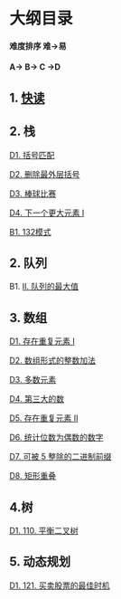 ﻿# 大纲目录

#### 难度排序 难->易
#### A-> B-> C ->D

## 1. [快读](https://github.com/Ray-ye/book/blob/master/algorithm/file/%E5%BF%AB%E8%AF%BB.md)

## 2. 栈

[D1. 括号匹配](https://github.com/Ray-ye/book/blob/master/algorithm/file/%E6%A0%88/%E6%8B%AC%E5%8F%B7%E5%8C%B9%E9%85%8D.md)

[D2. 删除最外层括号](https://github.com/Ray-ye/book/blob/master/algorithm/file/%E6%A0%88/1021.%20%E5%88%A0%E9%99%A4%E6%9C%80%E5%A4%96%E5%B1%82%E7%9A%84%E6%8B%AC%E5%8F%B7.md)

[D3. 棒球比赛](https://github.com/Ray-ye/book/blob/master/algorithm/file/%E6%A0%88/682.%20%E6%A3%92%E7%90%83%E6%AF%94%E8%B5%9B.md)

[D4. 下一个更大元素 I](https://github.com/Ray-ye/book/blob/master/algorithm/file/%E6%A0%88/496.%20%E4%B8%8B%E4%B8%80%E4%B8%AA%E6%9B%B4%E5%A4%A7%E5%85%83%E7%B4%A0%20I.md)

[B1. 132模式](https://github.com/Ray-ye/book/blob/master/algorithm/file/%E6%A0%88/456.%20132%E6%A8%A1%E5%BC%8F.md)

## 2. 队列

B1. [II. 队列的最大值](https://github.com/Ray-ye/book/blob/master/algorithm/file/%E9%98%9F%E5%88%97/%E9%9D%A2%E8%AF%95%E9%A2%9859%20-%20II.%20%E9%98%9F%E5%88%97%E7%9A%84%E6%9C%80%E5%A4%A7%E5%80%BC.md)

## 3. 数组

[D1. 存在重复元素 I](https://github.com/Ray-ye/book/blob/master/algorithm/file/%E6%95%B0%E7%BB%84/217.%20%E5%AD%98%E5%9C%A8%E9%87%8D%E5%A4%8D%E5%85%83%E7%B4%A0.md)

[D2. 数组形式的整数加法](https://github.com/Ray-ye/book/blob/master/algorithm/file/%E6%95%B0%E7%BB%84/989.%20%E6%95%B0%E7%BB%84%E5%BD%A2%E5%BC%8F%E7%9A%84%E6%95%B4%E6%95%B0%E5%8A%A0%E6%B3%95.md)

[D3. 多数元素](https://github.com/Ray-ye/book/blob/master/algorithm/file/%E6%95%B0%E7%BB%84/169.%20%E5%A4%9A%E6%95%B0%E5%85%83%E7%B4%A0.md)

[D4. 第三大的数](https://github.com/Ray-ye/book/blob/master/algorithm/file/%E6%95%B0%E7%BB%84/414.%20%E7%AC%AC%E4%B8%89%E5%A4%A7%E7%9A%84%E6%95%B0.md)

[D5. 存在重复元素 II](https://github.com/Ray-ye/book/blob/master/algorithm/file/%E6%95%B0%E7%BB%84/219.%20%E5%AD%98%E5%9C%A8%E9%87%8D%E5%A4%8D%E5%85%83%E7%B4%A0%20II.md)

[D6. 统计位数为偶数的数字](https://github.com/Ray-ye/book/blob/master/algorithm/file/%E6%95%B0%E7%BB%84/1295.%20%E7%BB%9F%E8%AE%A1%E4%BD%8D%E6%95%B0%E4%B8%BA%E5%81%B6%E6%95%B0%E7%9A%84%E6%95%B0%E5%AD%97.md)

[D7. 可被 5 整除的二进制前缀](https://github.com/Ray-ye/book/blob/master/algorithm/file/%E6%95%B0%E7%BB%84/1018.%20%E5%8F%AF%E8%A2%AB%205%20%E6%95%B4%E9%99%A4%E7%9A%84%E4%BA%8C%E8%BF%9B%E5%88%B6%E5%89%8D%E7%BC%80.md)

[D8. 矩形重叠]()

## 4.树

[D1. 110. 平衡二叉树](https://github.com/Ray-ye/book/blob/master/algorithm/file/%E6%A0%91/110.%20%E5%B9%B3%E8%A1%A1%E4%BA%8C%E5%8F%89%E6%A0%91.md)

## 5. 动态规划

[D1. 121. 买卖股票的最佳时机](https://github.com/Ray-ye/book/blob/master/algorithm/file/%E5%8A%A8%E6%80%81%E8%A7%84%E5%88%92/121.%20%E4%B9%B0%E5%8D%96%E8%82%A1%E7%A5%A8%E7%9A%84%E6%9C%80%E4%BD%B3%E6%97%B6%E6%9C%BA.md)